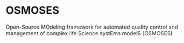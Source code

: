 # OSMOSES
Open-Source MOdeling framework for automated quality control and management of complex life Science systEms modelS (OSMOSES)
